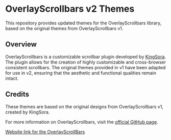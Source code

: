 # OverlayScrollbars v2 Themes

This repository provides updated themes for the OverlayScrollbars library, based on the original themes from OverlayScrollbars v1.

## Overview

OverlayScrollbars is a customizable scrollbar plugin developed by [KingSora](https://github.com/KingSora). The plugin allows for the creation of highly customizable and cross-browser consistent scrollbars. The original themes provided in v1 have been adapted for use in v2, ensuring that the aesthetic and functional qualities remain intact.

## Credits
These themes are based on the original designs from OverlayScrollbars v1, created by KingSora. 

For more information on OverlayScrollbars, visit the [official GitHub page](https://github.com/KingSora/OverlayScrollbars).

[Website link for the OverlayScrollBars](https://kingsora.github.io/OverlayScrollbars/)
